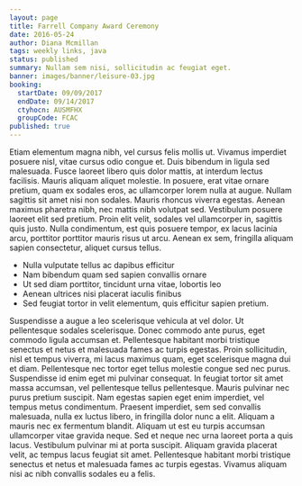 ```yaml
---
layout: page
title: Farrell Company Award Ceremony
date: 2016-05-24
author: Diana Mcmillan
tags: weekly links, java
status: published
summary: Nullam sem nisi, sollicitudin ac feugiat eget.
banner: images/banner/leisure-03.jpg
booking:
  startDate: 09/09/2017
  endDate: 09/14/2017
  ctyhocn: AUSMFHX
  groupCode: FCAC
published: true
---
```

Etiam elementum magna nibh, vel cursus felis mollis ut. Vivamus imperdiet posuere nisl, vitae cursus odio congue et. Duis bibendum in ligula sed malesuada. Fusce laoreet libero quis dolor mattis, at interdum lectus facilisis. Mauris aliquam aliquet molestie. In posuere, erat vitae ornare pretium, quam ex sodales eros, ac ullamcorper lorem nulla at augue. Nullam sagittis sit amet nisi non sodales. Mauris rhoncus viverra egestas. Aenean maximus pharetra nibh, nec mattis nibh volutpat sed. Vestibulum posuere laoreet elit sed pretium. Proin elit velit, sodales vel ullamcorper in, sagittis quis justo. Nulla condimentum, est quis posuere tempor, ex lacus lacinia arcu, porttitor porttitor mauris risus ut arcu. Aenean ex sem, fringilla aliquam sapien consectetur, aliquet cursus tellus.

* Nulla vulputate tellus ac dapibus efficitur
* Nam bibendum quam sed sapien convallis ornare
* Ut sed diam porttitor, tincidunt urna vitae, lobortis leo
* Aenean ultrices nisi placerat iaculis finibus
* Sed feugiat tortor in velit elementum, quis efficitur sapien pretium.

Suspendisse a augue a leo scelerisque vehicula at vel dolor. Ut pellentesque sodales scelerisque. Donec commodo ante purus, eget commodo ligula accumsan et. Pellentesque habitant morbi tristique senectus et netus et malesuada fames ac turpis egestas. Proin sollicitudin, nisl et tempus viverra, mi lacus maximus quam, eget scelerisque magna dui et diam. Pellentesque nec tortor eget tellus molestie congue sed nec purus. Suspendisse id enim eget mi pulvinar consequat. In feugiat tortor sit amet massa accumsan, vel pellentesque tellus pellentesque. Mauris pulvinar nec purus pretium suscipit. Nam egestas sapien eget enim imperdiet, vel tempus metus condimentum. Praesent imperdiet, sem sed convallis malesuada, nulla ex luctus libero, in fringilla dolor nunc a elit.
Aliquam a mauris nec ex fermentum blandit. Aliquam ut est eu turpis accumsan ullamcorper vitae gravida neque. Sed et neque nec urna laoreet porta a quis lacus. Vestibulum pulvinar mi at porta suscipit. Aliquam gravida placerat velit, ac tempus lacus feugiat sit amet. Pellentesque habitant morbi tristique senectus et netus et malesuada fames ac turpis egestas. Vivamus aliquam nisi ac nibh convallis sodales eu a felis.
